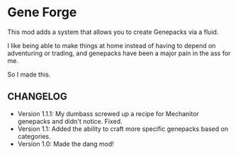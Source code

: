 # Gene Forge

This mod adds a system that allows you to create Genepacks via a fluid.

I like being able to make things at home instead of having to depend on adventuring or trading, and genepacks have been a major pain in the ass for me.

So I made this.

## CHANGELOG

- Version 1.1.1: My dumbass screwed up a recipe for Mechanitor genepacks and didn't notice. Fixed.
- Version 1.1: Added the ability to craft more specific genepacks based on categories.
- Version 1.0: Made the dang mod!